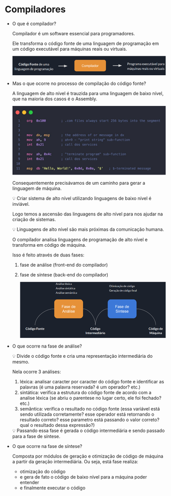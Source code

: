 # Compiladores

- O que é compilador?
    
    Compilador é um software essencial para programadores.
    
    Ele transforma o código fonte de uma linguagem de programação em um código executável para máquinas reais ou virtuais.
    
    ![Untitled](Compiladores%208f15b2bf376041deb84790bcd7e1864c/Untitled.png)
    
- Mas o que ocorre no processo de compilação do código fonte?
    
    A linguagem de alto nível é trauzida para uma linguagem de baixo nível, que na maioria dos casos é o Assembly.
    
    ![Untitled](Compiladores%208f15b2bf376041deb84790bcd7e1864c/Untitled%201.png)
    
    Consequentemente precisávamos de um caminho para gerar a linguagem de máquina.
    
    <aside>
    💡 Criar sistema de alto nível utilizando linguagens de baixo nível é inviável.
    
    </aside>
    
    Logo temos a ascensão das linguagens de alto nível para nos ajudar na criação de sistemas.
    
    <aside>
    💡 Linguagens de alto nível são mais próximas da comunicação humana.
    
    </aside>
    
    O compilador analisa linguagens de programação de alto nível e transforma em código de máquina.
    
    Isso é feito através de duas fases:
    
    1. fase de análise (front-end do compilador)
    2. fase de síntese (back-end do compilador)
        
        ![Untitled](Compiladores%208f15b2bf376041deb84790bcd7e1864c/Untitled%202.png)
        
- O que ocorre na fase de análise?
    
    <aside>
    💡 Divide o código fonte e cria uma representação intermediária do mesmo.
    
    </aside>
    
    Nela ocorre 3 análises:
    
    1. léxica: analisar caracter por caracter do código fonte e identificar as palavras (é uma palavra reservada? é um operador? etc.)
    2. sintática: verifica a estrutura do código fonte de acordo com a analise léxica (se abriu o parentese no lugar certo, ele foi fechado? etc.)
    3. semântica: verifica o resultado no código fonte (essa variável está sendo utilizada corretamente? esse operador está retornando o resultado correto? esse parametro está passando o valor correto? qual o resultado dessa expressão?)
    
    <aside>
    💡 Passando essa fase é gerada o código intermediária e sendo passado para a fase de síntese.
    
    </aside>
    
- O que ocorre na fase de síntese?
    
    Composta por módulos de geração e otimização de código de máquina a partir da geração intermediária. Ou seja, está fase realiza:
    
    - otimização do código
    - e gera de fato o código de baixo nível para a máquina poder entender
    - e finalmente executar o código